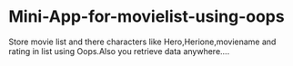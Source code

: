 # Mini-App-for-movielist-using-oops
Store movie list and there characters like Hero,Herione,moviename and rating in list using Oops.Also you retrieve data anywhere....
